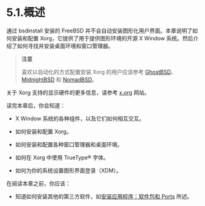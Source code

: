 # 5.1.概述

通过 bsdinstall 安装的 FreeBSD 并不会自动安装图形化用户界面。本章说明了如何安装和配置 Xorg，它提供了用于提供图形环境的开源 X Window 系统。然后介绍了如何寻找并安装桌面环境和窗口管理器。

>**注意**
>
>喜欢以自动化的方式配置安装 Xorg 的用户应该参考 [GhostBSD](https://ghostbsd.org/)、[MidnightBSD](https://www.midnightbsd.org/) 和 [NomadBSD](https://nomadbsd.org/)。

关于 Xorg 支持的显示硬件的更多信息，请参考 [x.org](http://www.x.org/) 网站。

读完本章后，你会知道：

 - X Window 系统的各种组件，以及它们如何相互交互。

 - 如何安装和配置 Xorg。

 - 如何安装和配置各种窗口管理器和桌面环境。

 - 如何在 Xorg 中使用 TrueType® 字体。

 - 如何为你的系统设置图形界面登录（XDM）。

在阅读本章之前，你应该：

 - 知道如何安装其他的第三方软件，如[安装应用程序：软件包和 Ports](https://docs.freebsd.org/en/books/handbook/ports/index.html#ports) 所述。
